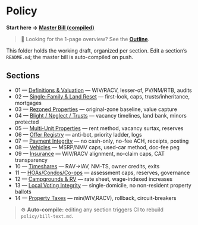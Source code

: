 # Policy

**Start here → [Master Bill (compiled)](./bill-text.md)**
> 🔎 Looking for the 1-page overview? See the **[Outline](./outline.md)**.

This folder holds the working draft, organized per section. Edit a section’s `README.md`; the master bill is auto-compiled on push.

## Sections
- 01 — [Definitions & Valuation](sections/01_definitions_and_valuation/README.md) — WIV/RACV, lesser-of, PV/NM/RTB, audits
- 02 — [Single-Family & Land Reset](sections/02_sf_land_reset/README.md) — first-look, caps, trusts/inheritance, mortgages
- 03 — [Rezoned Properties](sections/03_rezoned_properties/README.md) — original-zone baseline, value capture
- 04 — [Blight / Neglect / Trusts](sections/04_blight_neglect_trusts/README.md) — vacancy timelines, land bank, minors protected
- 05 — [Multi-Unit Properties](sections/05_multi_unit/README.md) — rent method, vacancy surtax, reserves
- 06 — [Offer Registry](sections/06_offer_registry/README.md) — anti-bot, priority ladder, logs
- 07 — [Payment Integrity](sections/07_payment_integrity/README.md) — no cash-only, no-fee ACH, receipts, posting
- 08 — [Vehicles](sections/08_vehicles/README.md) — MSRP/NMV caps, used-car method, doc-fee peg
- 09 — [Insurance](sections/09_insurance/README.md) — WIV/RACV alignment, no-claim caps, CAT transparency
- 10 — [Timeshares](sections/10_timeshares/README.md) — RAV→IAV, NM-TS, owner credits, exits
- 11 — [HOAs/Condos/Co-ops](sections/11_hoas_condos_coops/README.md) — assessment caps, reserves, governance
- 12 — [Campgrounds & RV](sections/12_campgrounds_rv/README.md) — rate sheet, wage-indexed increases
- 13 — [Local Voting Integrity](sections/13_local_voting/README.md) — single-domicile, no non-resident property ballots
- 14 — [Property Taxes](sections/14_property_taxes/README.md) — min(WIV,RACV), rollback, circuit-breakers

> ⚙️ **Auto-compile:** editing any section triggers CI to rebuild `policy/bill-text.md`.

